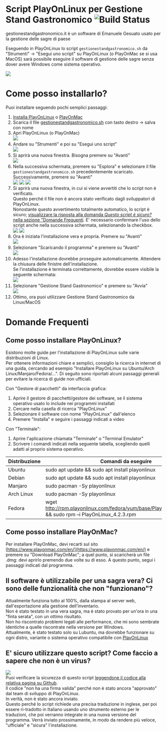 # Script PlayOnLinux per Gestione Stand Gastronomico ![Build Status](https://img.shields.io/github/workflow/status/MatteoGheza/gestionestandgastronomico-playonlinux/CI)
gestionestandgastronomico.it è un software di Emanuele Gesuato usato per la gestione delle sagre di paese

Eseguendo in PlayOnLinux lo script ```gestionestandgastronomico.sh``` da "Strumenti" -> "Esegui uno script" su PlayOnLinux (o PlayOnMac se si usa MacOS) sarà possibile eseguire il software di gestione delle sagre senza dover avere Windows come sistema operativo.

![](immagini/copertina.png)

# Come posso installarlo?
Puoi installare seguendo pochi semplici passaggi:
1. [Installa PlayOnLinux](https://github.com/MatteoGheza/gestionestandgastronomico-playonlinux#come-posso-installare-playonlinux) o [PlayOnMac](https://github.com/MatteoGheza/gestionestandgastronomico-playonlinux#come-posso-installare-playonmac)
2. Scarica il file [gestionestandgastronomico.sh](https://github.com/MatteoGheza/gestionestandgastronomico-playonlinux/raw/master/gestionestandgastronomico.sh) con tasto destro -> salva con nome
3. Apri PlayOnLinux (o PlayOnMac)  
![](immagini/installazione1.png)
4. Andare su "Strumenti" e poi su "Esegui uno script"  
![](immagini/installazione2.png)
5. Si aprirà una nuova finestra. Bisogna premere su "Avanti"  
![](immagini/installazione3.png)
5. Nella successiva schermata, premere su "Esplora" e selezionare il file ```gestionestandgastronomico.sh``` precedentemente scaricato.
Successivamente, premere su "Avanti"  
![](immagini/installazione4.png)
![](immagini/installazione5.png)
![](immagini/installazione6.png)
6. Si aprirà una nuova finestra, in cui si viene avvertiti che lo script non è verificato.  
Questo perché il file non è ancora stato verificato dagli sviluppatori di PlayOnLinux.  
Nonostante questo avvertimento totalmente automatico, lo script è sicuro; [visualizzare la risposta alla domanda _Questo script è sicuro?_ nella sezione "Domande Frequenti](https://github.com/MatteoGheza/gestionestandgastronomico-playonlinux#e-sicuro-utilizzare-questo-script-come-faccio-a-sapere-che-non-%C3%A8-un-virus).
E' necessario confermare l'uso dello script anche nella successiva schermata, selezionando la checkbox.  
![](immagini/installazione7.png)
![](immagini/installazione8.png)
7. Ora è iniziata l'installazione vera e propria. Premere su "Avanti"  
![](immagini/installazione9.png)
8. Selezionare "Scaricando il programma" e premere su "Avanti"  
![](immagini/installazione10.png)
9. Adesso l'installazione dovrebbe proseguire automaticamente. Attendere la chiusura delle finistre dell'installazione.  
Se l'installazione è terminata correttamente, dovrebbe essere visibile la seguente schermata:  
![](immagini/installazione11.png)
10. Selezionare "Gestione Stand Gastronomico" e premere su "Avvia"  
![](immagini/installazione12.png)
11. Ottimo, ora puoi utilizzare Gestione Stand Gastronomico da Linux/MacOS

# Domande Frequenti
## Come posso installare PlayOnLinux?
Esistono molte guide per l'installazione di PlayOnLinux sulle varie distribuzioni di Linux.  
Per ottenere informazioni chiare e semplici, consiglio la ricerca in internet di una guida, cercando ad esempio "Installare PlayOnLinux su Ubuntu/Arch Linux/Manjaro/Fedora/...".
Di seguito sono riportati alcuni passaggi generali per evitare la ricerca di guide non ufficiali.

Con "Gestore di pacchetti" da interfaccia grafica:
1. Aprire il gestore di pacchetti/gestore dei software, se il sistema operativo usato lo include nei programmi installati
2. Cercare nella casella di ricerca "PlayOnLinux"
3. Selezionare il software con nome "PlayOnLinux" dall'elenco
4. Premere "Installa" e seguire i passaggi indicati a video

Con "Terminale":
1. Aprire l'aplicazione chiamata "Terminale" o "Terminal Emulator"
2. Scrivere i comandi indicati nella seguente tabella, scegliendo quelli adatti al proprio sistema operativo.

| Distribuzione | Comandi da eseguire                                                                                        |
|---------------|------------------------------------------------------------------------------------------------------------|
| Ubuntu        | sudo apt update && sudo apt install playonlinux                                                            |
| Debian        | sudo apt update && sudo apt install playonlinux                                                            |
| Manjaro       | sudo pacman -Sy playonlinux                                                                                |
| Arch Linux    | sudo pacman -Sy playonlinux                                                                                |
| Fedora        | wget http://rpm.playonlinux.com/fedora/yum/base/PlayOnLinux_4.2.3.rpm && sudo rpm –i PlayOnLinux_4.2.3.rpm |

## Come posso installare PlayOnMac?
Per installare PlayOnMac, devi recarti sul sito [https://www.playonmac.com/en/](https://www.playonmac.com/en/) e premere su "Download PlayOnMac"; a quel punto, si scaricherà un file .dmg: devi aprirlo premendo due volte su di esso. A questo punto, segui i passaggi indicati dal programma.
## Il software è utilizzabile per una sagra vera? Ci sono delle funzionalità che non "funzionano"?
Attualmente funziona tutto al 100%, dalla stampa al server web, dall'esportazione alla gestione dell'inventario.  
Non è stato testato in una vera sagra, ma è stato provato per un'ora in una "finta serata", con un ottimo risultato.  
Non ho riscontrato problemi legati alle performance, che mi sono sembrate identiche a quelle riscontrate nella versione per Windows.  
Attualmente, è stato testato solo su Lubuntu, ma dovrebbe funzionare su ogni distro, variante o sistema operativo compatibile con [PlayOnLinux](https://www.playonlinux.com/en/download.html)
## E' sicuro utilizzare questo script? Come faccio a sapere che non è un virus?
![](immagini/installazione7.png)  
Puoi verificare la sicurezza di questo script [leggendone il codice alla relativa pagina su Github](https://github.com/MatteoGheza/gestionestandgastronomico-playonlinux/blob/master/gestionestandgastronomico.sh).  
Il codice "non ha una firma valida" perché non è stato ancora "approvato" dal team di sviluppo di PlayOnLinux.  
In verità, non è stato ancora inviato.  
Questo perché lo script richiede una precisa traduzione in inglese, per poi essere ri-tradotto in Italiano usando uno strumento esterno per le traduzioni, che poi verranno integrate in una nuova versione del programma. Verrà inviato prossimamente, in modo da rendere più veloce, "ufficiale" e "sicura" l'installazione.
